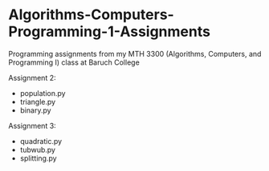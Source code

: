 # Algorithms-Computers-Programming-1-Assignments
Programming assignments from my MTH 3300 (Algorithms, Computers, and Programming I) class at Baruch College

Assignment 2:
- population.py
- triangle.py
- binary.py

Assignment 3:
- quadratic.py
- tubwub.py
- splitting.py
